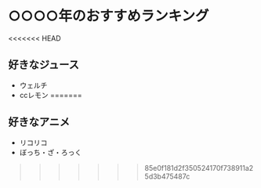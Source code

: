 # ○○○○年のおすすめランキング

<<<<<<< HEAD
## 好きなジュース
- ウェルチ
- ccレモン
=======
## 好きなアニメ
- リコリコ
- ぼっち・ざ・ろっく
>>>>>>> 85e0f181d2f350524170f738911a25d3b475487c
